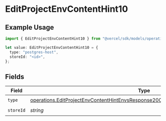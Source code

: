 # EditProjectEnvContentHint10

## Example Usage

```typescript
import { EditProjectEnvContentHint10 } from "@vercel/sdk/models/operations/editprojectenv.js";

let value: EditProjectEnvContentHint10 = {
  type: "postgres-host",
  storeId: "<id>",
};
```

## Fields

| Field                                                                                                                                                                                          | Type                                                                                                                                                                                           | Required                                                                                                                                                                                       | Description                                                                                                                                                                                    |
| ---------------------------------------------------------------------------------------------------------------------------------------------------------------------------------------------- | ---------------------------------------------------------------------------------------------------------------------------------------------------------------------------------------------- | ---------------------------------------------------------------------------------------------------------------------------------------------------------------------------------------------- | ---------------------------------------------------------------------------------------------------------------------------------------------------------------------------------------------- |
| `type`                                                                                                                                                                                         | [operations.EditProjectEnvContentHintEnvsResponse200ApplicationJSONResponseBody110Type](../../models/operations/editprojectenvcontenthintenvsresponse200applicationjsonresponsebody110type.md) | :heavy_check_mark:                                                                                                                                                                             | N/A                                                                                                                                                                                            |
| `storeId`                                                                                                                                                                                      | *string*                                                                                                                                                                                       | :heavy_check_mark:                                                                                                                                                                             | N/A                                                                                                                                                                                            |